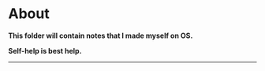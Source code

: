 # About

**This folder will contain notes that I made myself on OS.**

**Self-help is best help.**

---
